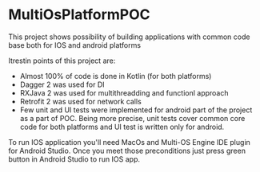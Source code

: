 # MultiOsPlatformPOC

This project shows possibility of building applications with common code base both for IOS and android platforms

Itrestin points of this project are:

* Almost 100% of code is done in Kotlin (for both platforms)
* Dagger 2 was used for DI
* RXJava 2 was used for multithreadding and functionl approach
* Retrofit 2 was used for network calls
* Few unit and UI tests were implemented for android part of the project as a part of POC. Being more precise, unit tests cover common core code for both platforms and UI test is written only for android.

To run IOS application you'll need MacOs and Multi-OS Engine IDE plugin for Android Studio. Once you meet those preconditions just press green button in Android Studio to run IOS app.

